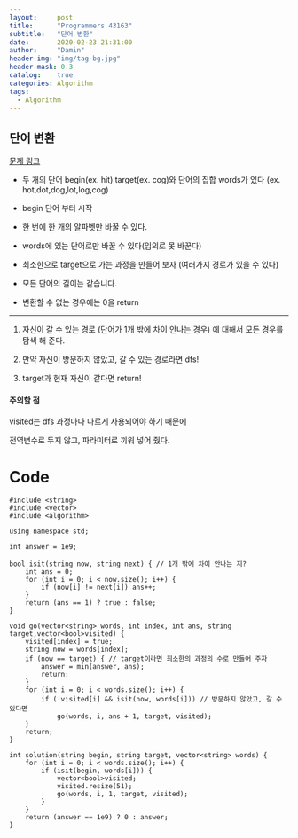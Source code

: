 ```yaml
---
layout:     post
title:      "Programmers 43163"
subtitle:   "단어 변환"
date:       2020-02-23 21:31:00
author:     "Damin"
header-img: "img/tag-bg.jpg"
header-mask: 0.3
catalog:    true
categories: Algorithm
tags:
  - Algorithm
---
```


## 단어 변환

[문제 링크](https://programmers.co.kr/learn/courses/30/lessons/43163)

- 두 개의 단어 begin(ex. hit) target(ex. cog)와 단어의 집합 words가 있다 (ex. hot,dot,dog,lot,log,cog)

- begin 단어 부터 시작

- 한 번에 한 개의 알파벳만 바꿀 수 있다.

- words에 있는 단어로만 바꿀 수 있다(임의로 못 바꾼다)

- 최소한으로 target으로 가는 과정을 만들어 보자 (여러가지 경로가 있을 수 있다)

- 모든 단어의 길이는 같습니다.

- 변환할 수 없는 경우에는 0을 return

---

1. 자신이 갈 수 있는 경로 (단어가 1개 밖에 차이 안나는 경우) 에 대해서 모든 경우를 탐색 해 준다.

2. 만약 자신이 방문하지 않았고, 갈 수 있는 경로라면 dfs!

3. target과 현재 자신이 같다면 return!

#### 주의할 점

visited는 dfs 과정마다 다르게 사용되어야 하기 때문에

전역변수로 두지 않고, 파라미터로 끼워 넣어 줬다.

# Code

~~~
#include <string>
#include <vector>
#include <algorithm>

using namespace std;

int answer = 1e9;

bool isit(string now, string next) { // 1개 밖에 차이 안나는 지?
	int ans = 0;
	for (int i = 0; i < now.size(); i++) {
		if (now[i] != next[i]) ans++;
	}
	return (ans == 1) ? true : false;
}

void go(vector<string> words, int index, int ans, string target,vector<bool>visited) {
	visited[index] = true;
	string now = words[index];
	if (now == target) { // target이라면 최소한의 과정의 수로 만들어 주자
		answer = min(answer, ans);
		return;
	}
	for (int i = 0; i < words.size(); i++) {
		if (!visited[i] && isit(now, words[i])) // 방문하지 않았고, 갈 수 있다면
			go(words, i, ans + 1, target, visited);
	}
	return;
}

int solution(string begin, string target, vector<string> words) {
	for (int i = 0; i < words.size(); i++) {
		if (isit(begin, words[i])) {
			vector<bool>visited;
			visited.resize(51);
			go(words, i, 1, target, visited);
		}
	}
	return (answer == 1e9) ? 0 : answer;
}
~~~
